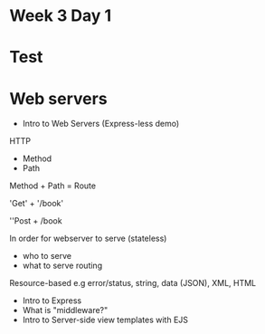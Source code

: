 # Week 3 Day 1



# Test


# Web servers

- Intro to Web Servers (Express-less demo)

HTTP
- Method
- Path

Method + Path = Route

'Get' + '/book'

''Post + /book

In order for webserver to serve (stateless)
 - who to serve
 - what to serve
routing

Resource-based e.g error/status, string, data (JSON), XML, HTML



- Intro to Express
- What is "middleware?"
- Intro to Server-side view templates with EJS